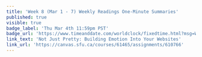 ```yaml
---
title: 'Week 8 (Mar 1 - 7) Weekly Readings One-Minute Summaries'
published: true
visible: true
badge_label: 'Thu Mar 4th 11:59pm PST'
badge_url: 'https://www.timeanddate.com/worldclock/fixedtime.html?msg=Week+2+%28Sep+12+-+18%29+Weekly+Readings+One-Minute+Summaries+Due+Date&iso=20210304T2359&p1=256'
link_text: 'Not Just Pretty: Building Emotion Into Your Websites'
link_url: 'https://canvas.sfu.ca/courses/61465/assignments/610766'
---
```

